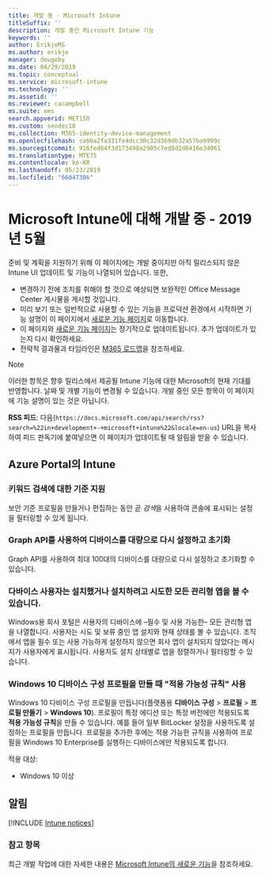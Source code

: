 ```yaml
---
title: 개발 중 - Microsoft Intune
titleSuffix: ''
description: 개발 중인 Microsoft Intune 기능
keywords: ''
author: ErikjeMS
ms.author: erikje
manager: dougeby
ms.date: 04/29/2019
ms.topic: conceptual
ms.service: microsoft-intune
ms.technology: ''
ms.assetid: ''
ms.reviewer: cacampbell
ms.suite: ems
search.appverid: MET150
ms.custom: seodec18
ms.collection: M365-identity-device-management
ms.openlocfilehash: ca66a2fa331fe4dcc30c32d369db32a57ba9999c
ms.sourcegitcommit: 916fed64f3d173498a2905c7ed8d2d6416e34061
ms.translationtype: MTE75
ms.contentlocale: ko-KR
ms.lasthandoff: 05/23/2019
ms.locfileid: "66047306"
---
```

# <a name="in-development-for-microsoft-intune---may-2019"></a>Microsoft Intune에 대해 개발 중 - 2019년 5월

준비 및 계획을 지원하기 위해 이 페이지에는 개발 중이지만 아직 릴리스되지 않은 Intune UI 업데이트 및 기능이 나열되어 있습니다. 또한,

- 변경하기 전에 조치를 취해야 할 것으로 예상되면 보완적인 Office Message Center 게시물을 게시할 것입니다.
- 미리 보기 또는 일반적으로 사용할 수 있는 기능을 프로덕션 환경에서 시작하면 기능 설명이 이 페이지에서 [새로운 기능 페이지](whats-new.md)로 이동합니다.
- 이 페이지와 [새로운 기능 페이지](whats-new.md)는 정기적으로 업데이트됩니다. 추가 업데이트가 있는지 다시 확인하세요.
- 전략적 결과물과 타임라인은 [M365 로드맵](https://www.microsoft.com/microsoft-365/roadmap?rtc=2&filters=EMS)을 참조하세요.

> [!Note]
> 이러한 항목은 향후 릴리스에서 제공될 Intune 기능에 대한 Microsoft의 현재 기대를 반영합니다. 날짜 및 개별 기능이 변경될 수 있습니다. 개발 중인 모든 항목이 이 페이지에 기능 설명이 있는 것은 아닙니다.

**RSS 피드**: 다음(`https://docs.microsoft.com/api/search/rss?search=%22in+development+-+microsoft+intune%22&locale=en-us`) URL을 복사하여 피드 판독기에 붙여넣으면 이 페이지가 업데이트될 때 알림을 받을 수 있습니다.

<!--
## What's coming to Intune in the Azure portal 
## What's coming to Intune apps
## Notices
-->
 
## <a name="intune-in-the-azure-portal"></a>Azure Portal의 Intune


<!-- 1905 start-->


### <a name="baseline-support-for-keyword-search-----3082036-----------"></a>키워드 검색에 대한 기준 지원  <!-- 3082036         -->
보안 기준 프로필을 만들거나 편집하는 동안 곧 *검색*을 사용하여 콘솔에 표시되는 설정을 필터링할 수 있게 됩니다.   

### <a name="reset-and-wipe-devices-in-bulk-by-using-the-graph-api----3295288---"></a>Graph API를 사용하여 디바이스를 대량으로 다시 설정하고 초기화 <!-- 3295288 -->
Graph API를 사용하여 최대 100대의 디바이스를 대량으로 다시 설정하고 초기화할 수 있습니다.

<!-- 1904 start-->

### <a name="device-users-can-view-all-managed-apps-theyve-installed-or-tried-to-install----2352913---"></a>다바이스 사용자는 설치했거나 설치하려고 시도한 모든 관리형 앱을 볼 수 있습니다. <!-- 2352913 -->
Windows용 회사 포털은 사용자의 디바이스에 &ndash;필수 및 사용 가능한&ndash; 모든 관리형 앱을 나열합니다. 사용자는 시도 및 보류 중인 앱 설치와 현재 상태를 볼 수 있습니다. 조직에서 앱을 필수 또는 사용 가능하게 설정하지 않으면 회사 앱이 설치되지 않았다는 메시지가 사용자에게 표시됩니다. 사용자도 설치 상태별로 앱을 정렬하거나 필터링할 수 있습니다.

### <a name="use-applicability-rules-when-creating-windows-10-device-configuration-profiles----2549910---"></a>Windows 10 디바이스 구성 프로필을 만들 때 "적용 가능성 규칙" 사용 <!-- 2549910 -->
Windows 10 다비이스 구성 프로필을 만듭니다(플랫폼용 **디바이스 구성** > **프로필** > **프로필 만들기** > **Windows 10**). 프로필이 특정 에디션 또는 특정 버전에만 적용되도록 **적용 가능성 규칙**을 만들 수 있습니다. 예를 들어 일부 BitLocker 설정을 사용하도록 설정하는 프로필을 만듭니다. 프로필을 추가한 후에는 적용 가능한 규칙을 사용하여 프로필을 Windows 10 Enterprise를 실행하는 디바이스에만 적용되도록 합니다.

적용 대상: 
- Windows 10 이상



## <a name="notices"></a>알림

[!INCLUDE [Intune notices](./includes/intune-notices.md)]

### <a name="see-also"></a>참고 항목
최근 개발 작업에 대한 자세한 내용은 [Microsoft Intune의 새로운 기능](whats-new.md)을 참조하세요.


